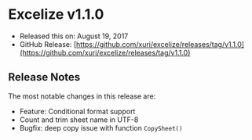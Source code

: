 # Excelize v1.1.0

* Released this on: August 19, 2017
* GitHub Release: [https://github.com/xuri/excelize/releases/tag/v1.1.0](https://github.com/xuri/excelize/releases/tag/v1.1.0)

## Release Notes

The most notable changes in this release are:

* Feature: Conditional format support
* Count and trim sheet name in UTF-8
* Bugfix: deep copy issue with function `CopySheet()`
